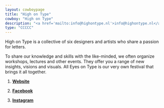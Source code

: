 ```yaml
---
layout: cowboypage
title: "High on Type"
cowboy: "High on Type"
description: "<a href='mailto:info@highontype.nl'>info@highontype.nl</a>"
type: "CCCCC"
---
```

High on Type is a collective of six designers and artists who share a passion for letters.

To share our knowledge and skills with the like-minded, we often organize workshops, lectures and other events. They offer you a range of new insights, visions and visuals. All Eyes on Type is our very own festival that brings it all together.

1. **[Website](https://www.highontype.nl/)**

2. **[Facebook](https://www.facebook.com/highontype/)**

3. **[Instagram](https://www.instagram.com/highontype)**

